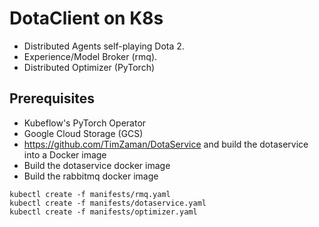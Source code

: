 # DotaClient on K8s

* Distributed Agents self-playing Dota 2.
* Experience/Model Broker (rmq).
* Distributed Optimizer (PyTorch)

## Prerequisites

* Kubeflow's PyTorch Operator
* Google Cloud Storage (GCS)
* https://github.com/TimZaman/DotaService and build the dotaservice into a Docker image
* Build the dotaservice docker image
* Build the rabbitmq docker image

```
kubectl create -f manifests/rmq.yaml
kubectl create -f manifests/dotaservice.yaml
kubectl create -f manifests/optimizer.yaml
```
